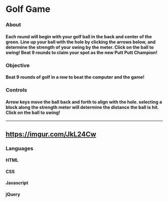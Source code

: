 # Golf Game


### About

#### Each round will begin with your golf ball in the back and center of the green. Line up your ball with the hole by clicking the arrows below, and determine the strength of your swing by the meter. Click on the ball to swing! Beat 9 rounds to claim your spot as the new Putt Putt Champion!

### Objective

#### Beat 9 rounds of golf in a row to beat the computer and the game!

### Controls

#### Arrow keys move the ball back and forth to align with the hole. selecting a block along the strength meter will determine the distance the ball is hit. Click on the ball to swing!

-----------
https://imgur.com/JkL24Cw
--------------

### Languages

#### HTML
#### CSS
#### Javascript
#### jQuery
